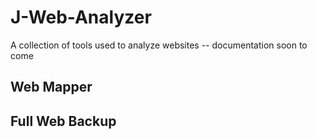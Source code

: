 # J-Web-Analyzer
A collection of tools used to analyze websites -- documentation soon to come
## Web Mapper
## Full Web Backup

